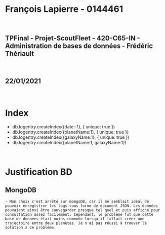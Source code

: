 # François Lapierre - 0144461

<br>

## TPFinal - Projet-ScoutFleet - 420-C65-IN - Administration de bases de données - Frédéric Thériault

<br>

## 22/01/2021

<br>

# Index

- db.logentry.createIndex({date:-1}, { unique: true })
- db.logentry.createIndex({planetName:1}, { unique: true })
- db.logentry.createIndex({galaxyName:1}, { unique: true })
- db.logentry.createIndex({planetName:1, galaxyName:1})

<br>

# Justification BD
## MongoDB
    - Mon choix c'est arrêté sur mongoDB, car il me semblait idéal de pouvoir enregistrer les logs sous forme de document JSON. Les données pouvaient ainsi être sauvegarder presque tel quel et puis affiché pour consultation assez facilement. Cependant, le problème fut que cette base de données était moins commode lorsqu'il fallait créer une trajectoire entre deux planètes. Je n'ai pas réussi à trouver la solution à ce problème.